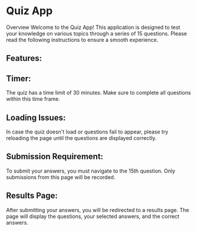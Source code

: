 # <b>Quiz App</b> 

Overview
Welcome to the Quiz App! This application is designed to test your knowledge on various topics through a series of 15 questions. Please read the following instructions to ensure a smooth experience.

## Features:
## Timer:

The quiz has a time limit of 30 minutes. Make sure to complete all questions within this time frame.
## Loading Issues:

In case the quiz doesn't load or questions fail to appear, please try reloading the page until the questions are displayed correctly.
## Submission Requirement:

To submit your answers, you must navigate to the 15th question. Only submissions from this page will be recorded.
## Results Page:

After submitting your answers, you will be redirected to a results page.
The page will display the questions, your selected answers, and the correct answers.

